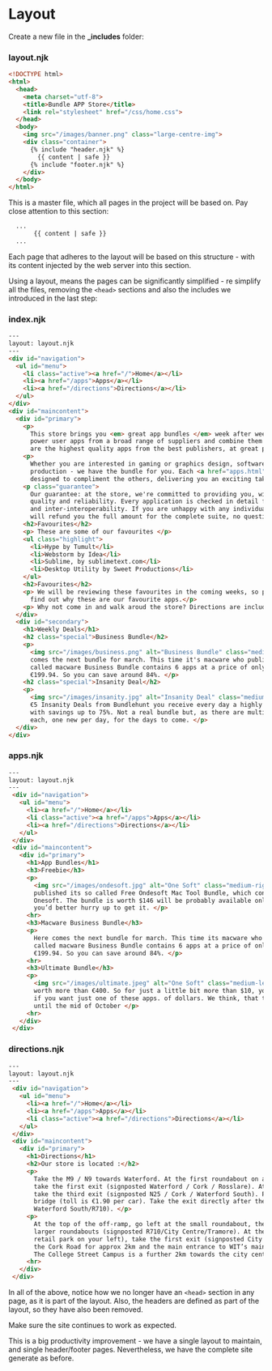 # Layout

Create a new file in the **_includes** folder:

### layout.njk

```html
<!DOCTYPE html>
<html>
  <head>
    <meta charset="utf-8">
    <title>Bundle APP Store</title>
    <link rel="stylesheet" href="/css/home.css">
  </head>
  <body>
    <img src="/images/banner.png" class="large-centre-img">
    <div class="container">
      {% include "header.njk" %}
        {{ content | safe }}
      {% include "footer.njk" %}
    </div>
  </body>
</html>
```

This is a master file, which all pages in the project will be based on. Pay close attention to this section:

```html
  ...
       {{ content | safe }}
  ...
```

Each page that adheres to the layout will be based on this structure - with its content injected by the web server into this section.

Using a layout, means the pages can be significantly simplified - re simplify all the files, removing the `<head>` sections and also the includes we introduced in the last step:

### index.njk

```html
---
layout: layout.njk
---
<div id="navigation">
  <ul id="menu">
    <li class="active"><a href="/">Home</a></li>
    <li><a href="/apps">Apps</a></li>
    <li><a href="/directions">Directions</a></li>
  </ul>
</div>
<div id="maincontent">
  <div id="primary">
    <p>
      This store brings you <em> great app bundles </em> week after week. We select the best
      power user apps from a broad range of suppliers and combine them into great deals. These
      are the highest quality apps from the best publishers, at great prices. </p>
    <p>
      Whether you are interested in gaming or graphics design, software development or media
      production - we have the bundle for you. Each <a href="apps.html">app bundle</a> is
      designed to compliment the others, delivering you an exciting take on a scene. </p>
    <p class="guarantee">
      Our guarantee: at the store, we're committed to providing you, with an exceptional
      quality and reliability. Every application is checked in detail for stability, usability
      and inter-interoperability. If you are unhappy with any individual app in a bundle we
      will refund you the full amount for the complete suite, no questions asked. </p>
    <h2>Favourites</h2>
    <p> These are some of our favourites </p>
    <ul class="highlight">
      <li>Hype by Tumult</li>
      <li>Webstorm by Idea</li>
      <li>Sublime, by sublimetext.com</li>
      <li>Desktop Utility by Sweet Productions</li>
    </ul>
    <h2>Favourites</h2>
    <p> We will be reviewing these favourites in the coming weeks, so please check in again to
      find out why these are our favourite apps.</p>
    <p> Why not come in and walk aroud the store? Directions are included below. </p>
  </div>
  <div id="secondary">
    <h1>Weekly Deals</h1>
    <h2 class="special">Business Bundle</h2>
    <p>
      <img src="/images/business.png" alt="Business Bundle" class="medium-right-img"> Here
      comes the next bundle for march. This time it's macware who publish a bundle. The so
      called macware Business Bundle contains 6 apps at a price of only €29.99 instead of
      €199.94. So you can save around 84%. </p>
    <h2 class="special">Insanity Deal</h2>
    <p>
      <img src="/images/insanity.jpg" alt="Insanity Deal" class="medium-left-img"> With the new
      €5 Insanity Deals from Bundlehunt you receive every day a highly reduced app for €5 only
      with savings up to 75%. Not a real bundle but, as there are multiple apps for only €5
      each, one new per day, for the days to come. </p>
  </div>
</div>
```

### apps.njk

```html
---
layout: layout.njk
---
 <div id="navigation">
   <ul id="menu">
     <li><a href="/">Home</a></li>
     <li class="active"><a href="/apps">Apps</a></li>
     <li><a href="/directions">Directions</a></li>
   </ul>
 </div>
 <div id="maincontent">
   <div id="primary">
     <h1>App Bundles</h1>
     <h3>Freebie</h3>
     <p>
       <img src="/images/ondesoft.jpg" alt="One Soft" class="medium-right-img"> Stacksocial just
       published its so called Free Ondesoft Mac Tool Bundle, which contains 5 apps from
       Onesoft. The bundle is worth $146 will be probably available only a couple of days so
       you’d better hurry up to get it. </p>
     <hr>
     <h3>Macware Business Bundle</h3>
     <p>
       Here comes the next bundle for march. This time its macware who publish a bundle. The so
       called macware Business Bundle contains 6 apps at a price of only €29.99 instead of
       €199.94. So you can save around 84%. </p>
     <hr>
     <h3>Ultimate Bundle</h3>
     <p>
       <img src="/images/ultimate.jpeg" alt="One Soft" class="medium-left-img"> This bundle is
       worth more than €400. So for just a little bit more than $10, you can make your bargain
       if you want just one of these apps. of dollars. We think, that the bundle will be online
       until the mid of October </p>
     <hr>
   </div>
 </div>
```

### directions.njk

```html
---
layout: layout.njk
---
 <div id="navigation">
   <ul id="menu">
     <li><a href="/">Home</a></li>
     <li><a href="/apps">Apps</a></li>
     <li class="active"><a href="/directions">Directions</a></li>
   </ul>
 </div>
 <div id="maincontent">
   <div id="primary">
     <h1>Directions</h1>
     <h2>Our store is located :</h2>
     <p>
       Take the M9 / N9 towards Waterford. At the first roundabout on approach to Waterford,
       take the first exit (signposted Waterford / Cork / Rosslare). At the next roundabout,
       take the third exit (signposted N25 / Cork / Waterford South). Proceed through the toll
       bridge (toll is €1.90 per car). Take the exit directly after the toll bridge (signposted
       Waterford South/R710). </p>
     <p>
       At the top of the off-ramp, go left at the small roundabout, then straight through two
       larger roundabouts (signposted R710/City Centre/Tramore). At the next roundabout (
       retail park on your left), take the first exit (signposted City Centre). Proceed down
       the Cork Road for approx 2km and the main entrance to WIT’s main campus is on the left.
       The College Street Campus is a further 2km towards the city centre on the left. </p>
     <hr>
   </div>
 </div>
```

In all of the above, notice how we no longer have an `<head>` section in any page, as it is part of the layout. Also, the headers are defined as part of the layout, so they have also been removed.

Make sure the site continues to work as expected.

This is a big productivity improvement - we have a single layout to maintain, and single header/footer pages. Nevertheless, we have the complete site generate as before.
